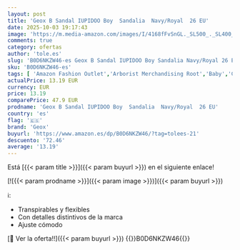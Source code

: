 ```yaml
---
layout: post
title: 'Geox B Sandal IUPIDOO Boy  Sandalia  Navy/Royal  26 EU'
date: 2025-10-03 19:17:43
image: 'https://m.media-amazon.com/images/I/4168fFvSnGL._SL500_._SL400_.jpg'
comments: true
category: ofertas
author: 'tole.es'
slug: 'B0D6NKZW46-es Geox B Sandal IUPIDOO Boy Sandalia Navy/Royal 26 EU'
sku: 'B0D6NKZW46-es'
tags: [ 'Amazon Fashion Outlet','Arborist Merchandising Root','Baby','Compre 2, obtenga un 10 % de descuento','Compre 2, obtenga un 10 % de descuento_Shoes 2','Moda','Moda Bebé','Ropa y zapatos para bebés niño','Self Service','Special Features Stores','c8538d25-3af9-48d3-aeff-5f3ce5572a36_0','c8538d25-3af9-48d3-aeff-5f3ce5572a36_1701','c8538d25-3af9-48d3-aeff-5f3ce5572a36_2801','geox','sandalia','🇪🇸', ]
actualPrice: 13.19 EUR
currency: EUR
price: 13.19
comparePrice: 47.9 EUR
prodname: 'Geox B Sandal IUPIDOO Boy  Sandalia  Navy/Royal  26 EU'
country: 'es'
flag: '🇪🇸'
brand: 'Geox'
buyurl: 'https://www.amazon.es/dp/B0D6NKZW46/?tag=tolees-21'
descuento: '72.46'
average: '13.19'
---
```


Está [{{< param title >}}]({{< param buyurl >}}) en el siguiente enlace!

[![{{< param prodname >}}]({{< param image >}})]({{< param buyurl >}})

ℹ️:

- Transpirables y flexibles
- Con detalles distintivos de la marca
- Ajuste cómodo

[🛒 Ver la oferta!!]({{< param buyurl >}})
{{<world>}}B0D6NKZW46{{</world>}}
